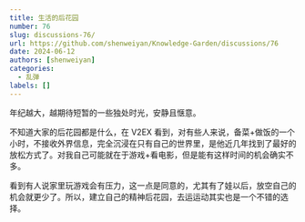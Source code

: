 ```yaml
---
title: 生活的后花园
number: 76
slug: discussions-76/
url: https://github.com/shenweiyan/Knowledge-Garden/discussions/76
date: 2024-06-12
authors: [shenweiyan]
categories: 
  - 乱弹
labels: []
---
```


年纪越大，越期待短暂的一些独处时光，安静且惬意。

不知道大家的后花园都是什么，在 V2EX 看到，对有些人来说，备菜+做饭的一个小时，不接收外界信息，完全沉浸在只有自己的世界里，是他近几年找到了最好的放松方式了。对我自己可能就在于游戏+看电影，但是能有这样时间的机会确实不多。

<!-- more -->

看到有人说家里玩游戏会有压力，这一点是同意的，尤其有了娃以后，放空自己的机会就更少了。所以，建立自己的精神后花园，去运运动其实也是一个不错的选择。

<script src="https://giscus.app/client.js"
	data-repo="shenweiyan/Knowledge-Garden"
	data-repo-id="R_kgDOKgxWlg"
	data-mapping="number"
	data-term="76"
	data-reactions-enabled="1"
	data-emit-metadata="0"
	data-input-position="bottom"
	data-theme="light"
	data-lang="zh-CN"
	crossorigin="anonymous"
	async>
</script>
